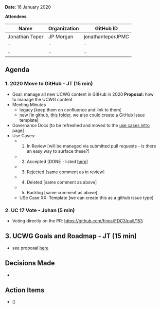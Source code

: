 **Date**: 16 January 2020

**Attendees**

| Name  | Organization | GitHub ID  |
| ------------- | ------------- | ------------- |
| Jonathan Teper  | JP Morgan  | jonathanteperJPMC  |
| -  | -  | -  |
| -  | -  | -  |

## Agenda
### 1. 2020 Move to GitHub - JT (15 min)
- Goal: manage all new UCWG content in GitHub in 2020
**Proposal:** how to manage the UCWG content 
- Meeting Minutes 
  - legacy [keep them on confluence and link to them]
  - new [in github, [this folder](https://github.com/jonathanteperJPMC/FDC3/tree/master/docs/use-cases/meeting-minutes), we also could create a GitHub Issue template]
- Governance Docs [to be refreshed and moved to the [use cases intro](https://github.com/jonathanteperJPMC/FDC3/blob/master/docs/use-cases-intro.md) page] 
- Use Cases: 
  - 1. In Review [will be managed via submitted pull requests - is there an easy way to surface these?]
  - 2. Accepted [DONE - listed [here](https://github.com/jonathanteperJPMC/FDC3/tree/master/docs/use-cases)]
  - 3. Rejected [same comment as in review]
  - 4. Deleted [same comment as above]
  - 5. Backlog [same comment as above]
  - USe Case XX: Template [we can create this as a github issue type]

### 2. UC 17 Vote - Johan (5 min)
- Voting directly on the PR: https://github.com/finos/FDC3/pull/153

## 3. UCWG Goals and Roadmap - JT (15 min)
- see proposal [here](https://github.com/jonathanteperJPMC/FDC3/blob/master/docs/fdc3-okrs.md#use-case-working-group)

## Decisions Made
- 

## Action Items
- [] 
